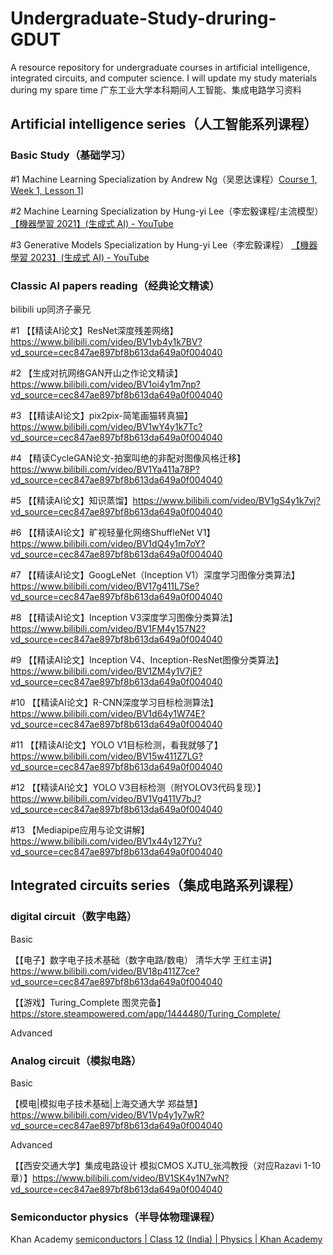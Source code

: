 # Undergraduate-Study-druring-GDUT
A resource repository for undergraduate courses in artificial intelligence, integrated circuits, and computer science. I will update my study materials during my spare time
广东工业大学本科期间人工智能、集成电路学习资料


## Artificial intelligence series（人工智能系列课程）



### Basic Study（基础学习）

#1  Machine Learning Specialization by Andrew Ng（吴恩达课程）[Course 1, Week 1, Lesson 1\]](https://www.youtube.com/watch?v=vStJoetOxJg&list=PLkDaE6sCZn6FNC6YRfRQc_FbeQrF8BwGI)

#2  Machine Learning Specialization by Hung-yi Lee（李宏毅课程/主流模型） [【機器學習 2021】(生成式 AI) - YouTube](https://youtu.be/Ye018rCVvOo?si=8zPdPEPLqTe4gHqC)

#3  Generative Models Specialization by Hung-yi Lee（李宏毅课程） [【機器學習 2023】(生成式 AI) - YouTube](https://www.youtube.com/playlist?list=PLJV_el3uVTsOePyfmkfivYZ7Rqr2nMk3W)

### Classic AI papers reading（经典论文精读）

bilibili up同济子豪兄

#1 【【精读AI论文】ResNet深度残差网络】https://www.bilibili.com/video/BV1vb4y1k7BV?vd_source=cec847ae897bf8b613da649a0f004040

#2 【生成对抗网络GAN开山之作论文精读】https://www.bilibili.com/video/BV1oi4y1m7np?vd_source=cec847ae897bf8b613da649a0f004040

#3 【【精读AI论文】pix2pix-简笔画猫转真猫】https://www.bilibili.com/video/BV1wY4y1k7Tc?vd_source=cec847ae897bf8b613da649a0f004040

#4 【精读CycleGAN论文-拍案叫绝的非配对图像风格迁移】https://www.bilibili.com/video/BV1Ya411a78P?vd_source=cec847ae897bf8b613da649a0f004040

#5 【【精读AI论文】知识蒸馏】https://www.bilibili.com/video/BV1gS4y1k7vj?vd_source=cec847ae897bf8b613da649a0f004040

#6 【【精读AI论文】旷视轻量化网络ShuffleNet V1】https://www.bilibili.com/video/BV1dQ4y1m7oY?vd_source=cec847ae897bf8b613da649a0f004040

#7 【【精读AI论文】GoogLeNet（Inception V1）深度学习图像分类算法】https://www.bilibili.com/video/BV17g411L7Se?vd_source=cec847ae897bf8b613da649a0f004040

#8 【【精读AI论文】Inception V3深度学习图像分类算法】https://www.bilibili.com/video/BV1FM4y157N2?vd_source=cec847ae897bf8b613da649a0f004040

#9 【【精读AI论文】Inception V4、Inception-ResNet图像分类算法】https://www.bilibili.com/video/BV1ZM4y1V7jE?vd_source=cec847ae897bf8b613da649a0f004040

#10 【【精读AI论文】R-CNN深度学习目标检测算法】https://www.bilibili.com/video/BV1d64y1W74E?vd_source=cec847ae897bf8b613da649a0f004040

#11 【【精读AI论文】YOLO V1目标检测，看我就够了】https://www.bilibili.com/video/BV15w411Z7LG?vd_source=cec847ae897bf8b613da649a0f004040

#12 【【精读AI论文】YOLO V3目标检测（附YOLOV3代码复现）】https://www.bilibili.com/video/BV1Vg411V7bJ?vd_source=cec847ae897bf8b613da649a0f004040

#13 【Mediapipe应用与论文讲解】https://www.bilibili.com/video/BV1x44y127Yu?vd_source=cec847ae897bf8b613da649a0f004040



## Integrated circuits series（集成电路系列课程）



### digital circuit（数字电路）

Basic

【【电子】数字电子技术基础（数字电路/数电） 清华大学 王红主讲】https://www.bilibili.com/video/BV18p411Z7ce?vd_source=cec847ae897bf8b613da649a0f004040

【【游戏】Turing_Complete 图灵完备】https://store.steampowered.com/app/1444480/Turing_Complete/



Advanced



### Analog circuit（模拟电路）

Basic

【模电|模拟电子技术基础|上海交通大学 郑益慧】https://www.bilibili.com/video/BV1Vp4y1y7wR?vd_source=cec847ae897bf8b613da649a0f004040



Advanced

【【西安交通大学】集成电路设计 模拟CMOS  XJTU_张鸿教授（对应Razavi 1-10章）】https://www.bilibili.com/video/BV1SK4y1N7wN?vd_source=cec847ae897bf8b613da649a0f004040



### Semiconductor physics（半导体物理课程）

Khan Academy [semiconductors | Class 12 (India) | Physics | Khan Academy](https://www.youtube.com/watch?v=qAhqWeKcUAE&list=PL2ub1_oKCn7ogaMtdB2RumlIYqNeXf_oX)





